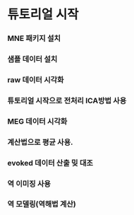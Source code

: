 # 튜토리얼 시작

### MNE 패키지 설치

### 샘플 데이터 설치

### raw 데이터 시각화

### 튜토리얼 시작으로 전처리 ICA방법 사용

### MEG 데이터 시각화

### 계산법으로 평균 사용.

### evoked 데이터 산출 밎 대조

### 역 이미징 사용

### 역 모델링(역해법 계산)
